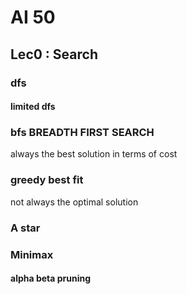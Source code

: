 # AI 50

## Lec0 : Search

### dfs

#### limited dfs

### bfs BREADTH FIRST SEARCH
always the best solution in terms of cost

### greedy best fit

not always the optimal solution

### A star

### Minimax

#### alpha beta pruning

